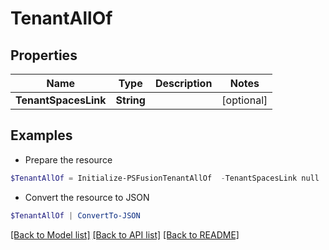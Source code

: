# TenantAllOf
## Properties

Name | Type | Description | Notes
------------ | ------------- | ------------- | -------------
**TenantSpacesLink** | **String** |  | [optional] 

## Examples

- Prepare the resource
```powershell
$TenantAllOf = Initialize-PSFusionTenantAllOf  -TenantSpacesLink null
```

- Convert the resource to JSON
```powershell
$TenantAllOf | ConvertTo-JSON
```

[[Back to Model list]](../README.md#documentation-for-models) [[Back to API list]](../README.md#documentation-for-api-endpoints) [[Back to README]](../README.md)

